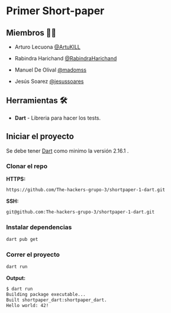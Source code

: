 # Primer Short-paper

## Miembros 🦸‍♂️

- Arturo Lecuona [@ArtuKILL](https://github.com/ArtuKILL)

- Rabindra Harichand [@RabindraHarichand](https://github.com/RabindraHarichand)

- Manuel De Olival [@madomss](https://github.com/madomss)

- Jesús Soarez [@jesussoares](https://github.com/jesussoares)

## Herramientas 🛠

- **Dart** - Libreria para hacer los tests.

## Iniciar el proyecto

Se debe tener [Dart](https://dart.dev/get-dart) como minimo la versión 2.16.1 .

### Clonar el repo

**HTTPS:**

```bash
https://github.com/The-hackers-grupo-3/shortpaper-1-dart.git
```

**SSH:**

```bash
git@github.com:The-hackers-grupo-3/shortpaper-1-dart.git
```

### Instalar dependencias

```bash
dart pub get
```

### Correr el proyecto

```bash
dart run
```

**Output:**

```bash
$ dart run 
Building package executable...
Built shortpaper_dart:shortpaper_dart.
Hello world: 42!
```
